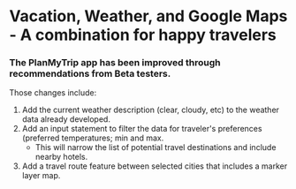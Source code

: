 # Vacation, Weather, and Google Maps - A combination for happy travelers
### The PlanMyTrip app has been improved through recommendations from Beta testers. 
Those changes include: 
1. Add the current weather description (clear, cloudy, etc) to the weather data already developed.
2. Add an input statement to filter the data for traveler's preferences (preferred temperatures; min and max.
   * This will narrow the list of potential travel destinations and include nearby hotels.  
4. Add a travel route feature between selected cities that includes a marker layer map.
